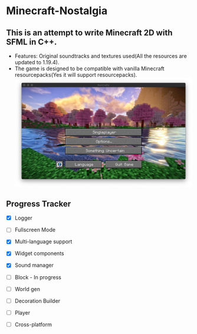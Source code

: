 # Minecraft-Nostalgia

## This is an attempt to write Minecraft 2D with SFML in C++.

- Features: Original soundtracks and textures used(All the resources are updated to 1.19.4).
- The game is designed to be compatible with vanilla Minecraft resourcepacks(Yes it will support resourcepacks). 
  ![menu.png](docs%2Freadme%2Fmenu.png)
  

## Progress Tracker
- [x] Logger
- [ ] Fullscreen Mode
- [x] Multi-language support
- [x] Widget components
- [x] Sound manager
- [ ] Block - In progress
- [ ] World gen
- [ ] Decoration Builder
- [ ] Player
- [ ] Cross-platform
    


